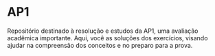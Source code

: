 # AP1
Repositório destinado à resolução e estudos da AP1, uma avaliação acadêmica importante. Aqui, você as soluções dos exercícios, visando ajudar na compreensão dos conceitos e no preparo para a prova.
